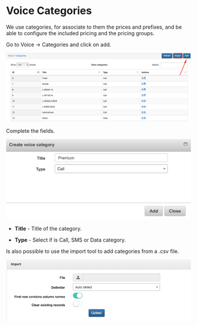 Voice Categories
================

We use categories, for associate to them the prices and prefixes, and be able to configure the included pricing and the pricing groups.

Go to Voice → Categories and click on add.

![Add category](./add_category.png)

Complete the fields.

![Create category](./create_category.png)

* **Title** - Title of the category.


* **Type** - Select if is Call, SMS or Data category.


Is also possible to use the import tool to add categories from a .csv file.

![Import tool](./import.png)